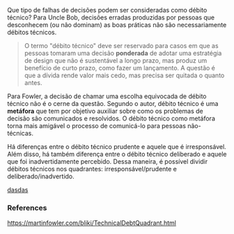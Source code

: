 Que tipo de falhas de decisões podem ser consideradas como débito técnico? Para Uncle Bob, decisões erradas produzidas por pessoas que desconhecem (ou não dominam) as boas práticas não são necessariamente débitos técnicos.

> O termo "débito técnico" deve ser reservado para casos em que as pessoas tomaram uma decisão **ponderada** de adotar uma estratégia de design que não é sustentável a longo prazo, mas produz um benefício de curto prazo, como fazer um lançamento. A questão é que a dívida rende valor mais cedo, mas precisa ser quitada o quanto antes.

Para Fowler, a decisão de chamar uma escolha equivocada de débito técnico não é o cerne da questão. Segundo o autor, débito técnico é uma **metáfora** que tem por objetivo auxiliar sobre como os problemas de decisão são comunicados e resolvidos. O débito técnico como metáfora torna mais amigável o processo de comunicá-lo para pessoas não-técnicas.

Há diferenças entre o débito técnico prudente e aquele que é irresponsável. Além disso, há também diferença entre o débito técnico deliberado e aquele que foi inadvertidamente percebido. Dessa maneira, é possível dividir débitos técnicos nos quadrantes: irresponsável/prudente e deliberado/inadvertido.

[dasdas](https://martinfowler.com/bliki/images/techDebtQuadrant.png)

### References
https://martinfowler.com/bliki/TechnicalDebtQuadrant.html
